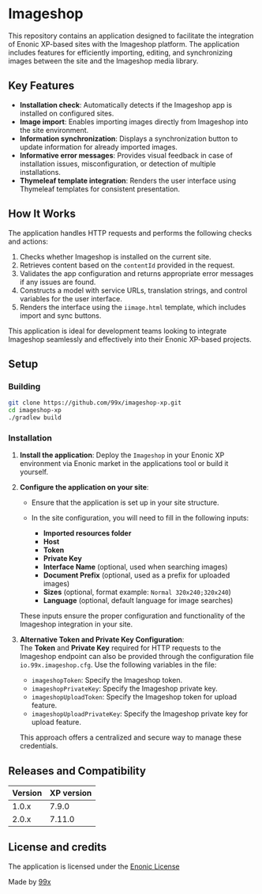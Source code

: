 # Imageshop

This repository contains an application designed to facilitate the integration of Enonic XP-based sites with the Imageshop platform. The application includes features for efficiently importing, editing, and synchronizing images between the site and the Imageshop media library.

## Key Features

- **Installation check**: Automatically detects if the Imageshop app is installed on configured sites.
- **Image import**: Enables importing images directly from Imageshop into the site environment.
- **Information synchronization**: Displays a synchronization button to update information for already imported images.
- **Informative error messages**: Provides visual feedback in case of installation issues, misconfiguration, or detection of multiple installations.
- **Thymeleaf template integration**: Renders the user interface using Thymeleaf templates for consistent presentation.

## How It Works

The application handles HTTP requests and performs the following checks and actions:
1. Checks whether Imageshop is installed on the current site.
2. Retrieves content based on the `contentId` provided in the request.
3. Validates the app configuration and returns appropriate error messages if any issues are found.
4. Constructs a model with service URLs, translation strings, and control variables for the user interface.
5. Renders the interface using the `iimage.html` template, which includes import and sync buttons.

This application is ideal for development teams looking to integrate Imageshop seamlessly and effectively into their Enonic XP-based projects.

## Setup
### Building

```bash
git clone https://github.com/99x/imageshop-xp.git
cd imageshop-xp
./gradlew build
```

### Installation

1. **Install the application**: Deploy the `Imageshop` in your Enonic XP environment via Enonic market in the applications tool or build it yourself.
2. **Configure the application on your site**:
   - Ensure that the application is set up in your site structure.
   - In the site configuration, you will need to fill in the following inputs:

     - **Imported resources folder**
     - **Host**
     - **Token**
     - **Private Key**
     - **Interface Name** (optional, used when searching images)
     - **Document Prefix** (optional, used as a prefix for uploaded images)
     - **Sizes** (optional, format example: `Normal 320x240;320x240`)
     - **Language** (optional, default language for image searches)

   These inputs ensure the proper configuration and functionality of the Imageshop integration in your site.
3. **Alternative Token and Private Key Configuration**:  
   The **Token** and **Private Key** required for HTTP requests to the Imageshop endpoint can also be provided through the configuration file `io.99x.imageshop.cfg`. Use the following variables in the file:

   - `imageshopToken`: Specify the Imageshop token.
   - `imageshopPrivateKey`: Specify the Imageshop private key.
   - `imageshopUploadToken`: Specify the Imageshop token for upload feature.
   - `imageshopUploadPrivateKey`: Specify the Imageshop private key for upload feature.

   This approach offers a centralized and secure way to manage these credentials.



## Releases and Compatibility

| Version | XP version   |
| ------- | ------------ |
| 1.0.x  | 7.9.0       |
| 2.0.x  | 7.11.0      |

## License and credits
The application is licensed under the [Enonic License](https://github.com/99x/imageshop-xp/blob/main/LICENSE.txt)

Made by [99x](https://99x.io)